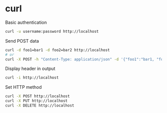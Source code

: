 # curl

Basic authentication
```bash
curl -u username:password http://localhost
```

Send POST data
```bash
curl -d foo1=bar1 -d foo2=bar2 http://localhost
# or
curl -X POST -h "Content-Type: application/json" -d '{"foo1":"bar1, "foo2":"bar2"}' http://localhost
```

Display header in output
```bash
curl -i http://localhost
```

Set HTTP method
```bash
curl -X POST http://localhost
curl -X PUT http://localhost
curl -X DELETE http://localhost
```